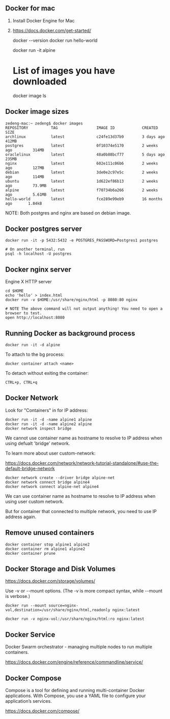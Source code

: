 ## Docker for mac

1. Install Docker Engine for Mac
2. https://docs.docker.com/get-started/

	docker --version
	docker run hello-world

	docker run -it alpine

	# List of images you have downloaded
	docker image ls


## Docker image sizes

	zedeng-mac:~ zedeng$ docker images
	REPOSITORY          TAG                 IMAGE ID            CREATED             SIZE
	archlinux           latest              c24fe13d37b9        3 days ago          412MB
	postgres            latest              0f10374e5170        2 weeks ago         314MB
	oraclelinux         latest              48a0b88bcf77        5 days ago          235MB
	nginx               latest              602e111c06b6        2 weeks ago         127MB
	debian              latest              3de0e2c97e5c        2 weeks ago         114MB
	ubuntu              latest              1d622ef86b13        2 weeks ago         73.9MB
	alpine              latest              f70734b6a266        2 weeks ago         5.61MB
	hello-world         latest              fce289e99eb9        16 months ago       1.84kB

NOTE: Both postgres and nginx are based on debian image.


## Docker postgres server

	docker run -it -p 5432:5432 -e POSTGRES_PASSWORD=Postgres1 postgres

	# On another terminal, run
	psql -h localhost -U postgres


## Docker nginx server

Engine X HTTP server

	cd $HOME
	echo 'hello' > index.html
	docker run -v $HOME:/usr/share/nginx/html -p 8080:80 nginx

	# NOTE The above command will not output anything! You need to open a browser to test.
	open http://localhost:8080


## Running Docker as background process

	docker run -it -d alpine


To attach to the bg process:

	docker container attach <name>

To detach without exiting the container:

	CTRL+p, CTRL+q


## Docker Network

Look for "Containers" in for IP address:

	docker run -it -d -name alpine1 alpine
	docker run -it -d -name alpine2 alpine
	docker network inspect bridge

We cannot use container name as hostname to resolve to IP address when using defualt 'bridge' network.

To learn more about user custom-network:

https://docs.docker.com/network/network-tutorial-standalone/#use-the-default-bridge-network

	docker network create --driver bridge alpine-net
	docker network connect bridge alpine4
	docker network connect alpine-net alpine4

We can use container name as hostname to resolve to IP address when using user custom network.

But for container that connected to multiple network, you need to use IP address again.


## Remove unused containers

	docker container stop alpine1 alpine2
	docker container rm alpine1 alpine2
	docker container prune


## Docker Storage and Disk Volumes

https://docs.docker.com/storage/volumes/

Use -v or --mount options. (The -v is more compact syntax, while --mount is verbose.)

	
	docker run --mount source=nginx-vol,destination=/usr/share/nginx/html,readonly nginx:latest

 	docker run -v nginx-vol:/usr/share/nginx/html:ro nginx:latest


## Docker Service

Docker Swarm orchestrator - managing multiple nodes to run multiple containers.

https://docs.docker.com/engine/reference/commandline/service/


## Docker Compose

Compose is a tool for defining and running multi-container Docker applications. With Compose, you use a YAML file to configure your application’s services. 

https://docs.docker.com/compose/

